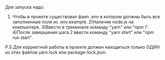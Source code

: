 Для запуска надо:
1) Чтобы в проекте существовал фаил .env в котором должны быть все заполненные поля из .env.example.
2)Наличие node.js на компьютере.
3)Ввести в треминале команду "yarn" или "npm i".
4)После завершения шага 2 ввести команду "yarn start" или "npm run start".

P.S Для корректной работы в проекте должен находиться только ОДИН из этих файлов
yarn.lock или package-lock.json.
